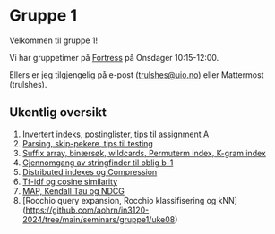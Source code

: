 # Gruppe 1
Velkommen til gruppe 1!  

Vi har gruppetimer på [Fortress](https://ifirom.no/fortress) på Onsdager 10:15-12:00.  

Ellers er jeg tilgjengelig på e-post (trulshes@uio.no) eller Mattermost (trulshes).

## Ukentlig oversikt
1. [Invertert indeks, postinglister, tips til assignment A](https://github.com/aohrn/in3120-2024/tree/main/seminars/gruppe1/uke01)
2. [Parsing, skip-pekere, tips til testing](https://github.com/aohrn/in3120-2024/tree/main/seminars/gruppe1/uke02)
3. [Suffix array, binærsøk, wildcards, Permuterm index, K-gram index](https://github.com/aohrn/in3120-2024/tree/main/seminars/gruppe1/uke03)
4. [Gjennomgang av stringfinder til oblig b-1](https://github.com/aohrn/in3120-2024/tree/main/seminars/gruppe1/uke04)
5. [Distributed indexes og Compression](https://github.com/aohrn/in3120-2024/tree/main/seminars/gruppe1/uke05)
6. [Tf-idf og cosine similarity](https://github.com/aohrn/in3120-2024/tree/main/seminars/gruppe1/uke06)
7. [MAP, Kendall Tau og NDCG](https://github.com/aohrn/in3120-2024/tree/main/seminars/gruppe1/uke07)
8. [Rocchio query expansion, Rocchio klassifisering og kNN] (https://github.com/aohrn/in3120-2024/tree/main/seminars/gruppe1/uke08)

